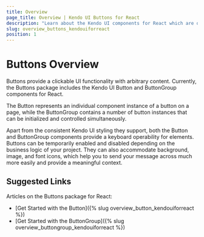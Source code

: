 ```yaml
---
title: Overview
page_title: Overview | Kendo UI Buttons for React
description: "Learn about the Kendo UI components for React which are delivered by the Buttons package."
slug: overview_buttons_kendouiforreact
position: 1
---
```


# Buttons Overview

Buttons provide a clickable UI functionality with arbitrary content. Currently, the Buttons package includes the Kendo UI Button and ButtonGroup components for React.

The Button represents an individual component instance of a button on a page, while the ButtonGroup contains a number of button instances that can be initialized and controlled simultaneously.  

Apart from the consistent Kendo UI styling they support, both the Button and ButtonGroup components provide a keyboard operability for elements. Buttons can be temporarily enabled and disabled depending on the business logic of your project. They can also accommodate background, image, and font icons, which help you to send your message across much more easily and provide a meaningful context.

## Suggested Links

Articles on the Buttons package for React:

* [Get Started with the Button]({% slug overview_button_kendouiforreact %})
* [Get Started with the ButtonGroup]({% slug overview_buttongroup_kendouiforreact %})

